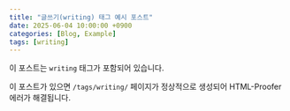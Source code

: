 ```yaml
---
title: "글쓰기(writing) 태그 예시 포스트"
date: 2025-06-04 10:00:00 +0900
categories: [Blog, Example]
tags: [writing]
---
```


이 포스트는 `writing` 태그가 포함되어 있습니다.

이 포스트가 있으면 `/tags/writing/` 페이지가 정상적으로 생성되어 HTML-Proofer 에러가 해결됩니다.

